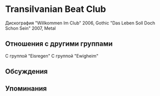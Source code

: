 # Transilvanian Beat Club

Дискография
"Willkommen Im Club" 2006, Gothic
"Das Leben Soll Doch Schon Sein" 2007, Metal

## Отношения с другими группами

C группой "Eisregen" 
C группой "Ewigheim" 

## Обсуждения


## Упоминания

